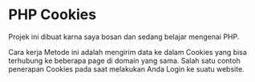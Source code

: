 # PHP Cookies
Projek ini dibuat karna saya bosan dan sedang belajar mengenai PHP.

Cara kerja Metode ini adalah mengirim data ke dalam Cookies yang bisa terhubung ke beberapa page di domain yang sama. Salah satu contoh penerapan Cookies pada saat melakukan Anda Login ke suatu website.
